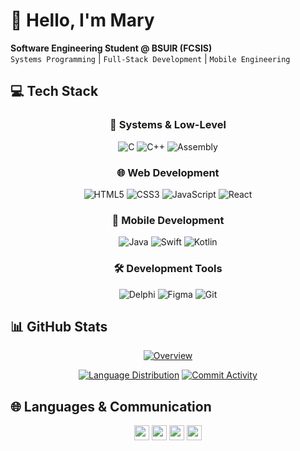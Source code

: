 # 👋 Hello, I'm Mary 

<div>

**Software Engineering Student @ BSUIR (FCSIS)**  
`Systems Programming` | `Full-Stack Development` | `Mobile Engineering`

</div>

## 💻 **Tech Stack**

<div align="center">

### 🔧 **Systems & Low-Level**
![C](https://img.shields.io/badge/C-A8B9CC?logo=c&logoColor=black&style=for-the-badge)
![C++](https://img.shields.io/badge/C++-00599C?logo=c%2B%2B&logoColor=white&style=for-the-badge)
![Assembly](https://img.shields.io/badge/ASM_FASM-2C2137?logo=assemblyscript&logoColor=white&style=for-the-badge)

### 🌐 **Web Development**
![HTML5](https://img.shields.io/badge/HTML5-E34F26?logo=html5&logoColor=white&style=for-the-badge)
![CSS3](https://img.shields.io/badge/CSS3-1572B6?logo=css3&logoColor=white&style=for-the-badge)
![JavaScript](https://img.shields.io/badge/JavaScript-F7DF1E?logo=javascript&logoColor=black&style=for-the-badge)
![React](https://img.shields.io/badge/React-61DAFB?logo=react&logoColor=black&style=for-the-badge)

### 📱 **Mobile Development**
![Java](https://img.shields.io/badge/Java-007396?logo=java&logoColor=white&style=for-the-badge)
![Swift](https://img.shields.io/badge/Swift-F05138?logo=swift&logoColor=white&style=for-the-badge)
![Kotlin](https://img.shields.io/badge/Kotlin-7F52FF?logo=kotlin&logoColor=white&style=for-the-badge)

### 🛠 **Development Tools**
![Delphi](https://img.shields.io/badge/Delphi-EE1F35?logo=delphi&logoColor=white&style=for-the-badge)
![Figma](https://img.shields.io/badge/Figma-F24E1E?logo=figma&logoColor=white&style=for-the-badge)
![Git](https://img.shields.io/badge/Git-F05032?logo=git&logoColor=white&style=for-the-badge)

</div>

## 📊 GitHub Stats
<div align="center">

[![Overview](https://github-profile-summary-cards.vercel.app/api/cards/profile-details?username=muttell&theme=github_dark)](https://github.com/muttell)

[![Language Distribution](https://github-profile-summary-cards.vercel.app/api/cards/repos-per-language?username=muttell&theme=github_dark)](https://github.com/muttell)
[![Commit Activity](https://github-profile-summary-cards.vercel.app/api/cards/most-commit-language?username=muttell&theme=github_dark)](https://github.com/muttell)

</div>

## 🌐 Languages & Communication

<div align="center">

<img src="https://img.shields.io/badge/-Belarusian_Native-FFFFFF?logo=data:image/svg+xml;base64,PHN2ZyB4bWxucz0iaHR0cDovL3d3dy53My5vcmcvMjAwMC9zdmciIHZpZXdCb3g9IjAgMCAzMDAgMjAwIj48cmVjdCB3aWR0aD0iMTAwJSIgaGVpZ2h0PSIxMDAlIiBmaWxsPSIjRUVCMDAwIi8+PC9zdmc+&logoColor=black" height="24"> <img src="https://img.shields.io/badge/-Russian_Native-0039A6?logo=data:image/svg+xml;base64,PHN2ZyB4bWxucz0iaHR0cDovL3d3dy53My5vcmcvMjAwMC9zdmciIHZpZXdCb3g9IjAgMCAzMDAgMjAwIj48cmVjdCB3aWR0aD0iMTAwJSIgaGVpZ2h0PSIxMDAlIiBmaWxsPSIjRkZGMDAwIi8+PC9zdmc+&logoColor=white" height="24"> <img src="https://img.shields.io/badge/-English_B1-87CEEB?logo=data:image/svg+xml;base64,PHN2ZyB4bWxucz0iaHR0cDovL3d3dy53My5vcmcvMjAwMC9zdmciIHZpZXdCb3g9IjAgMCA2MDAgMzAwIj48cmVjdCB3aWR0aD0iMTAwJSIgaGVpZ2h0PSIxMDAlIiBmaWxsPSIjMDA3MkNDIi8+PC9zdmc+&logoColor=white" height="24"> <img src="https://img.shields.io/badge/-Polish_A2-FF0000?logo=data:image/svg+xml;base64,PHN2ZyB4bWxucz0iaHR0cDovL3d3dy53My5vcmcvMjAwMC9zdmciIHZpZXdCb3g9IjAgMCA2MDAgMzAwIj48cmVjdCB3aWR0aD0iMTAwJSIgaGVpZ2h0PSIxMDAlIiBmaWxsPSIjRkZGRkZGIi8+PC9zdmc+&logoColor=black" height="24">

</div>
